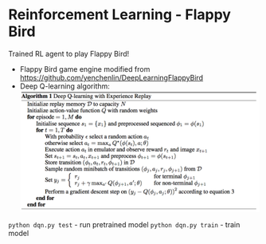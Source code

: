# Reinforcement Learning - Flappy Bird

Trained RL agent to play Flappy Bird!

- Flappy Bird game engine modified from https://github.com/yenchenlin/DeepLearningFlappyBird
- Deep Q-learning algorithm:
  ![Deep Q-learning algorithm pseudocode](assets/deep_q_learning.png)

`python dqn.py test` - run pretrained model
`python dqn.py train` - train model
